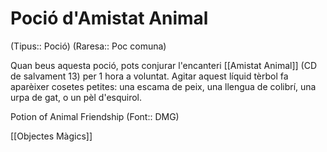 # Poció d'Amistat Animal

(Tipus:: Poció) (Raresa:: Poc comuna)

Quan beus aquesta poció, pots conjurar l'encanteri [[Amistat Animal]] (CD de salvament 13) per 1 hora a voluntat. Agitar aquest líquid tèrbol fa aparèixer cosetes petites: una escama de peix, una llengua de colibrí, una urpa de gat, o un pèl d'esquirol.

Potion of Animal Friendship (Font:: DMG)

[[Objectes Màgics]]